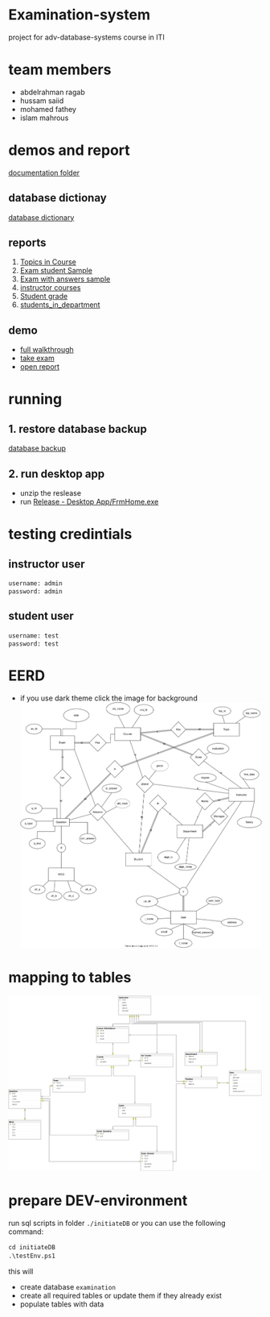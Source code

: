# Examination-system
project for adv-database-systems course in ITI

# team members
- abdelrahman ragab
- hussam saiid
- mohamed fathey
- islam mahrous


# demos and report 
[documentation folder](Database/Documentation)

## database dictionay
[database dictionary](Database/Documentation/Database%20Dictionary.pdf)

## reports 
1. [Topics in Course](Database/Documentation/reports/view%20Topics%20in%20Course%20Sample.pdf)
2. [Exam student Sample](Database/Documentation/reports/view%20Exam%20student%20Sample%20_html.pdf)
3. [Exam with answers sample](Database/Documentation/reports/view%20Exam%20with%20answers%20sample.pdf)
4. [instructor courses](Database/Documentation/reports/view%20instructor%20courses.pdf)
5. [Student grade](Database/Documentation/reports/view%20Student%20grade.pdf)
6. [students_in_department](Database/Documentation/reports/view%20students_in_department.pdf)

## demo
- [full walkthrough](./Demo.mp4)
- [take exam](Database/Documentation/demos/take_exam.webm)
- [open report](Database/Documentation/demos/newUI_ExamAnser.webm)



# running 

## 1. restore database backup 
[database backup](Database/Database%20Backup/Examination.bak)



## 2. run desktop app
- unzip the reslease
- run [Release - Desktop App/FrmHome.exe](Release%20-%20Desktop%20App/frmHome.exe)


# testing credintials

## instructor user
```
username: admin
password: admin
```

## student user
```
username: test
password: test
```



# EERD 
* if you use dark theme click the image for background
![ERD](Database/Design/ERD.drawio.svg)

# mapping to tables

![diagram](Database/Initiate%20Database/diagram.png)


# prepare DEV-environment
run sql scripts in folder `./initiateDB`
or you can use the following command:
```ps
cd initiateDB
.\testEnv.ps1
```
this will 
- create database `examination`
- create all required tables or update them if they already exist
- populate tables with data 



